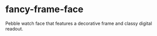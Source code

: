 fancy-frame-face
================

Pebble watch face that features a decorative frame and classy digital readout.
